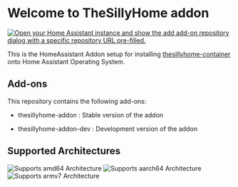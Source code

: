 # Welcome to TheSillyHome addon
[![Open your Home Assistant instance and show the add add-on repository dialog with a specific repository URL pre-filled.](https://my.home-assistant.io/badges/supervisor_add_addon_repository.svg)](https://my.home-assistant.io/redirect/supervisor_add_addon_repository/?repository_url=https://github.com/lcmchris/thesillyhome-addon-repo)

This is the HomeAssistant Addon setup for installing [thesillyhome-container](https://github.com/lcmchris/thesillyhome-container) onto Home Assistant Operating System.

 
## Add-ons


This repository contains the following add-ons:

- thesillyhome-addon      : Stable version of the addon

- thesillyhome-addon-dev  : Development version of the addon



## Supported Architectures

![Supports amd64 Architecture][amd64-shield]
![Supports aarch64 Architecture][aarch64-shield]
![Supports armv7 Architecture][armv7-shield]


[amd64-shield]: https://img.shields.io/badge/amd64-yes-green.svg
[aarch64-shield]: https://img.shields.io/badge/aarch64-yes-green.svg
[armv7-shield]: https://img.shields.io/badge/armv7-yes-green.svg
